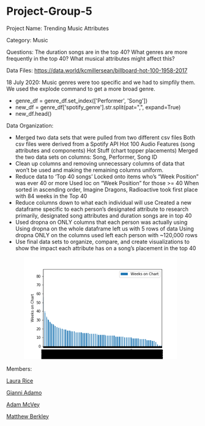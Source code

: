 # Project-Group-5
Project Name: Trending Music Attributes


Category: Music

Questions: 
The duration songs are in the top 40?
What genres are more frequently in the top 40?
What musical attributes might affect this?

Data Files:
https://data.world/kcmillersean/billboard-hot-100-1958-2017


18 July 2020:
Music genres were too specific and we had to simpfily them. 
We used the explode command to get a more broad genre.
- genre_df = genre_df.set_index(['Performer', 'Song'])
- new_df = genre_df['spotify_genre'].str.split(pat=",", expand=True)
- new_df.head()

Data Organization: 

-	Merged two data sets that were pulled from two different csv files Both csv files were derived from a Spotify API Hot 100 Audio Features (song attributes and components) Hot Stuff (chart topper placements) Merged the two data sets on columns: Song, Performer, Song ID 
-	Clean up columns and removing unnecessary columns of data that won’t be used and making the remaining columns uniform. 
-	Reduce data to ‘Top 40 songs’ Locked onto items who’s “Week Position” was ever 40 or more Used loc on “Week Position” for those >= 40 When sorted in ascending order, Imagine Dragons, Radioactive took first place with 84 weeks in the Top 40 
-	Reduce columns down to what each individual will use Created a new dataframe specific to each person’s designated attribute to research primarily, designated song attributes and duration songs are in top 40 
-	Used dropna on ONLY columns that each person was actually using Using dropna on the whole dataframe left us with 5 rows of data Using dropna ONLY on the columns used left each person with ~120,000 rows
-	Use final data sets to organize, compare, and create visualizations to show the impact each attribute has on a song’s placement in the top 40


<div align="center">
<img src="Energy Data/Visuals/energy-weeks bar.png" width="400"> <img src="" width="400">
<img src="" width="400"> <img src="" width="400">
</div>


Members:

[Laura Rice](https://github.com/LRiceBall)

[Gianni Adamo](https://github.com/gianx1)

[Adam McVey](https://github.com/adamemcvey)

[Matthew Berkley](https://github.com/mberkley25)
